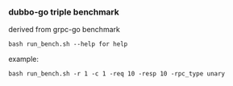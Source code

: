 
### dubbo-go triple benchmark

derived from grpc-go benchmark


```
bash run_bench.sh --help for help
```

example:
```
bash run_bench.sh -r 1 -c 1 -req 10 -resp 10 -rpc_type unary
```
